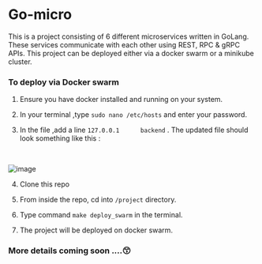 # Go-micro

This is a project consisting of 6 different microservices written in GoLang. These services communicate with each other using REST, RPC & gRPC APIs.
This project can be deployed either via a docker swarm or a minikube cluster.

### To deploy via Docker swarm 

1. Ensure you have docker installed and running on your system.

2. In your terminal ,type `sudo nano /etc/hosts` and enter your password.

3. In the file ,add a line `127.0.0.1      backend` . The updated file should look something like this : 
<br>

 ![image](https://github.com/ayushthe1/go-micro/assets/114604338/8f5c0541-a892-4b8e-90e3-fee70b14fed6)

4. Clone this repo

5. From inside the repo, cd into `/project` directory.

6. Type command `make deploy_swarm` in the terminal.

7. The project will be deployed on docker swarm.



### More details coming soon ....😙
